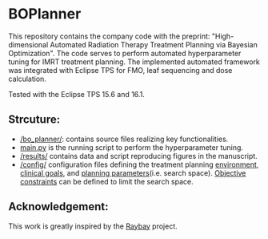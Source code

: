 # BOPlanner
 This repository contains the company code with the preprint: "High-dimensional Automated Radiation Therapy Treatment Planning via Bayesian Optimization". The code serves to perform automated hyperparameter tuning for IMRT treatment planning. The implemented automated framework was integrated with Eclipse TPS for FMO, leaf sequencing and dose calculation. 

Tested with the Eclipse TPS 15.6 and 16.1. 

## Strcuture:
- [/bo_planner/](/bo_planner/): contains source files realizing key functionalities.
- [main.py](main.py) is the running script to perform the hyperparameter tuning.
- [/results/](results) contains data and script reproducing figures in the manuscript.
- [/config/](/config/) configuration files defining the treatment planning [environment](/config/env_config.json), [clinical goals](/config/PQM/), and [planning parameters](/config/prescriptions/)(i.e. search space). [Objective constraints](/config/prescriptions/Rectum/rectum_constraint.txt) can be defined to limit the search space.

## Acknowledgement:

This work is greatly inspired by the [Raybay](https://github.com/kels271828/RayBay/) project. 
